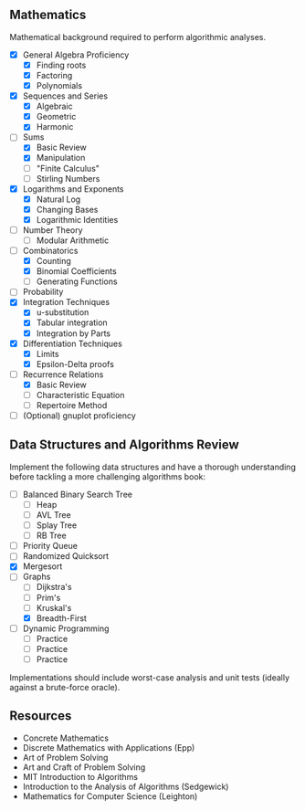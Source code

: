 
## Mathematics

Mathematical background required to perform algorithmic analyses.

- [x] General Algebra Proficiency
	- [x] Finding roots
	- [x] Factoring
	- [x] Polynomials
- [x] Sequences and Series
	- [x] Algebraic
	- [x] Geometric
	- [x] Harmonic
- [ ] Sums
	- [x] Basic Review
	- [x] Manipulation
	- [ ] "Finite Calculus"
	- [ ] Stirling Numbers
- [x] Logarithms and Exponents
	- [x] Natural Log
	- [x] Changing Bases
	- [x] Logarithmic Identities
- [ ] Number Theory
	- [ ] Modular Arithmetic
- [ ] Combinatorics
	- [x] Counting
	- [x] Binomial Coefficients
	- [ ] Generating Functions
- [ ] Probability
- [x] Integration Techniques
	- [x] u-substitution
	- [x] Tabular integration
	- [x] Integration by Parts
- [x] Differentiation Techniques
	- [x] Limits
	- [x] Epsilon-Delta proofs
- [ ] Recurrence Relations
	- [x] Basic Review
	- [ ] Characteristic Equation
	- [ ] Repertoire Method
- [ ] (Optional) gnuplot proficiency

## Data Structures and Algorithms Review

Implement the following data structures and have a thorough understanding before tackling a more challenging algorithms book:

- [ ] Balanced Binary Search Tree
	- [ ] Heap
	- [ ] AVL Tree
	- [ ] Splay Tree
	- [ ] RB Tree
- [ ] Priority Queue
- [ ] Randomized Quicksort
- [x] Mergesort
- [ ] Graphs
	- [ ] Dijkstra's
	- [ ] Prim's
	- [ ] Kruskal's
	- [x] Breadth-First
- [ ] Dynamic Programming
	- [ ] Practice
	- [ ] Practice
	- [ ] Practice

Implementations should include worst-case analysis and unit tests (ideally against a brute-force oracle).

## Resources

- Concrete Mathematics
- Discrete Mathematics with Applications (Epp)
- Art of Problem Solving
- Art and Craft of Problem Solving
- MIT Introduction to Algorithms
- Introduction to the Analysis of Algorithms (Sedgewick)
- Mathematics for Computer Science (Leighton)